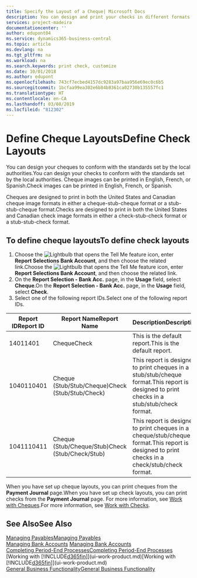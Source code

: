 ```yaml
---
title: Specify the Layout of a Cheque| Microsoft Docs
description: You can design and print your checks in different formats to conform with standards.
services: project-madeira
documentationcenter: ''
author: edupont04
ms.service: dynamics365-business-central
ms.topic: article
ms.devlang: na
ms.tgt_pltfrm: na
ms.workload: na
ms.search.keywords: print check, customize
ms.date: 10/01/2018
ms.author: edupont
ms.openlocfilehash: 743cf7ecbed4157dc9283a97baa956e69ec0c6b5
ms.sourcegitcommit: 1bcfaa99ea302e6b84b8361ca02730b135557fc1
ms.translationtype: HT
ms.contentlocale: en-CA
ms.lasthandoff: 03/08/2019
ms.locfileid: "812302"
---
```

# <a name="define-check-layouts"></a><span data-ttu-id="61c48-103">Define Cheque Layouts</span><span class="sxs-lookup"><span data-stu-id="61c48-103">Define Check Layouts</span></span>
<span data-ttu-id="61c48-104">You can design your cheques to conform with the standards set by the local authorities.</span><span class="sxs-lookup"><span data-stu-id="61c48-104">You can design your checks to conform with the standards set by the local authorities.</span></span> <span data-ttu-id="61c48-105">Cheque images can be printed in English, French, or Spanish.</span><span class="sxs-lookup"><span data-stu-id="61c48-105">Check images can be printed in English, French, or Spanish.</span></span>

<span data-ttu-id="61c48-106">Cheques are designed to print in both the United States and Canadian cheque image formats in either a cheque-stub-cheque format or a stub-stub-cheque format.</span><span class="sxs-lookup"><span data-stu-id="61c48-106">Checks are designed to print in both the United States and Canadian check image formats in either a check-stub-check format or a stub-stub-check format.</span></span>

## <a name="to-define-check-layouts"></a><span data-ttu-id="61c48-107">To define cheque layouts</span><span class="sxs-lookup"><span data-stu-id="61c48-107">To define check layouts</span></span>
1. <span data-ttu-id="61c48-108">Choose the ![Lightbulb that opens the Tell Me feature](media/ui-search/search_small.png "Tell me what you want to do") icon, enter **Report Selections Bank Account**, and then choose the related link.</span><span class="sxs-lookup"><span data-stu-id="61c48-108">Choose the ![Lightbulb that opens the Tell Me feature](media/ui-search/search_small.png "Tell me what you want to do") icon, enter **Report Selections Bank Account**, and then choose the related link.</span></span>
2. <span data-ttu-id="61c48-109">On the **Report Selection - Bank Acc.** page, in the **Usage** field, select **Cheque**.</span><span class="sxs-lookup"><span data-stu-id="61c48-109">On the **Report Selection - Bank Acc.** page, in the **Usage** field, select **Check**.</span></span>
3. <span data-ttu-id="61c48-110">Select one of the following report IDs.</span><span class="sxs-lookup"><span data-stu-id="61c48-110">Select one of the following report IDs.</span></span>

| <span data-ttu-id="61c48-111">Report ID</span><span class="sxs-lookup"><span data-stu-id="61c48-111">Report ID</span></span> | <span data-ttu-id="61c48-112">Report Name</span><span class="sxs-lookup"><span data-stu-id="61c48-112">Report Name</span></span> | <span data-ttu-id="61c48-113">Description</span><span class="sxs-lookup"><span data-stu-id="61c48-113">Description</span></span> |
| --- | --- | --- |
| <span data-ttu-id="61c48-114">1401</span><span class="sxs-lookup"><span data-stu-id="61c48-114">1401</span></span> |<span data-ttu-id="61c48-115">Cheque</span><span class="sxs-lookup"><span data-stu-id="61c48-115">Check</span></span> |<span data-ttu-id="61c48-116">This is the default report.</span><span class="sxs-lookup"><span data-stu-id="61c48-116">This is the default report.</span></span> |
| <span data-ttu-id="61c48-117">10401</span><span class="sxs-lookup"><span data-stu-id="61c48-117">10401</span></span> |<span data-ttu-id="61c48-118">Cheque (Stub/Stub/Cheque)</span><span class="sxs-lookup"><span data-stu-id="61c48-118">Check (Stub/Stub/Check)</span></span> |<span data-ttu-id="61c48-119">This report is designed to print cheques in a stub/stub/cheque format.</span><span class="sxs-lookup"><span data-stu-id="61c48-119">This report is designed to print checks in a stub/stub/check format.</span></span> |
| <span data-ttu-id="61c48-120">10411</span><span class="sxs-lookup"><span data-stu-id="61c48-120">10411</span></span> |<span data-ttu-id="61c48-121">Cheque (Stub/Cheque/Stub)</span><span class="sxs-lookup"><span data-stu-id="61c48-121">Check (Stub/Check/Stub)</span></span> |<span data-ttu-id="61c48-122">This report is designed to print cheques in a cheque/stub/cheque format.</span><span class="sxs-lookup"><span data-stu-id="61c48-122">This report is designed to print checks in a check/stub/check format.</span></span> |

<span data-ttu-id="61c48-123">When you have set up cheque layouts, you can print cheques from the **Payment Journal** page.</span><span class="sxs-lookup"><span data-stu-id="61c48-123">When you have set up check layouts, you can print checks from the **Payment Journal** page.</span></span> <span data-ttu-id="61c48-124">For more information, see [Work with Cheques](payables-how-work-checks.md).</span><span class="sxs-lookup"><span data-stu-id="61c48-124">For more information, see [Work with Checks](payables-how-work-checks.md).</span></span>

## <a name="see-also"></a><span data-ttu-id="61c48-125">See Also</span><span class="sxs-lookup"><span data-stu-id="61c48-125">See Also</span></span>
[<span data-ttu-id="61c48-126">Managing Payables</span><span class="sxs-lookup"><span data-stu-id="61c48-126">Managing Payables</span></span>](payables-manage-payables.md)  
<span data-ttu-id="61c48-127">[Managing Bank Accounts](bank-manage-bank-accounts.md) </span><span class="sxs-lookup"><span data-stu-id="61c48-127">[Managing Bank Accounts](bank-manage-bank-accounts.md) </span></span>  
[<span data-ttu-id="61c48-128">Completing Period-End Processes</span><span class="sxs-lookup"><span data-stu-id="61c48-128">Completing Period-End Processes</span></span>](year-how-complete-period-end-processes.md)  
<span data-ttu-id="61c48-129">[Working with [!INCLUDE[d365fin](includes/d365fin_md.md)]](ui-work-product.md)</span><span class="sxs-lookup"><span data-stu-id="61c48-129">[Working with [!INCLUDE[d365fin](includes/d365fin_md.md)]](ui-work-product.md)</span></span>  
[<span data-ttu-id="61c48-130">General Business Functionality</span><span class="sxs-lookup"><span data-stu-id="61c48-130">General Business Functionality</span></span>](ui-across-business-areas.md)
